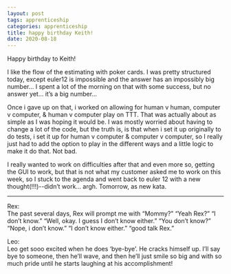 ```yaml
---
layout: post 
tags: apprenticeship
categories: apprenticeship
title: happy birthday Keith! 
date: 2020-08-18
---
```


Happy birthday to Keith!

I like the flow of the estimating with poker cards.  I was pretty structured today, except euler12 is impossible and the answer has an impossibly big number…  I spent a lot of the morning on that with some success, but no answer yet…  it’s a big number…

Once i gave up on that, i worked on allowing for human v human, computer v computer, & human v computer play on TTT.  That was actually about as simple as I was hoping it would be.  I was mostly worried about having to change a lot of the code, but the truth is, is that when i set it up originally to do tests, i set it up for human v computer & computer v computer, so I really just had to add the option to play in the different ways and a little logic to make it do that.  Not bad.

I really wanted to work on difficulties after that and even more so, getting the GUI to work, but that is not what my customer asked me to work on this week, so I stuck to the agenda and went back to euler 12 with a new thought(!!!)--didn’t work…  argh.  Tomorrow, as new kata.

***
Rex:  
The past several days, Rex will prompt me with “Mommy?”  “Yeah Rex?”  “I don’t know.”  “Well, okay. I guess I don’t know either.”  “You don’t know?”  “Nope, i don’t know.”  “I don’t know either.”  “good talk Rex.”

Leo:  
Leo get sooo excited when he does ‘bye-bye’.  He cracks himself up.  I’ll say bye to someone, then he’ll wave, and then he’ll just smile so big and with so much pride until he starts laughing at his accomplishment!
